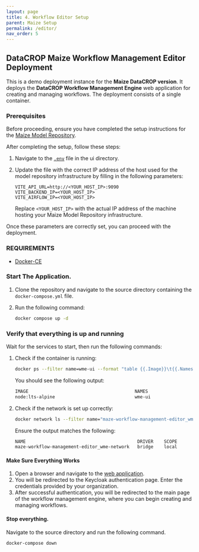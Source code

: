 ```yaml
---
layout: page
title: 4. Workflow Editor Setup
parent: Maize Setup
permalink: /editor/
nav_order: 5
---
```


## DataCROP Maize Workflow Management Editor Deployment
This is a demo deployment instance for the **Maize DataCROP version**. It deploys the **DataCROP Workflow Management Engine** web application for creating and managing workflows. The deployment consists of a single container.


### Prerequisites

Before proceeding, ensure you have completed the setup instructions for the [Maize Model Repository](https://github.com/datacrop/maize-model-repository). 

After completing the setup, follow these steps:

1. Navigate to the [`.env`](./ui/.env) file in the ui directory.
2. Update the file with the correct IP address of the host used for the model repository infrastructure by filling in the following parameters:

    ```plaintext
    VITE_API_URL=http://<YOUR_HOST_IP>:9090
    VITE_BACKEND_IP=<YOUR_HOST_IP>
    VITE_AIRFLOW_IP=<YOUR_HOST_IP>
    ```

   Replace `<YOUR_HOST_IP>` with the actual IP address of the machine hosting your Maize Model Repository infrastructure.

Once these parameters are correctly set, you can proceed with the deployment.

### REQUIREMENTS

- [Docker-CE](https://www.docker.com/)

### Start The Application.

1. Clone the repository and navigate to the source directory containing the `docker-compose.yml` file.
2. Run the following command:

    ```bash
    docker compose up -d
    ```


### Verify that everything is up and running

Wait for the services to start, then run the following commands:

1. Check if the container is running:

    ```bash
    docker ps --filter name=wme-ui --format "table {{.Image}}\t{{.Names}}"
    ```

    You should see the following output:

    ```bash
    IMAGE                                        NAMES
    node:lts-alpine                              wme-ui
    ```

2. Check if the network is set up correctly:

    ```bash
    docker network ls --filter name="maze-workflow-management-editor_wme-network" --format "table {{.Name}}\t{{.Driver}}\t{{.Scope}}"
    ```

    Ensure the output matches the following:

    ```bash
    NAME                                          DRIVER    SCOPE
    maze-workflow-management-editor_wme-network   bridge    local
    ```


#### Make Sure Everything Works

1. Open a browser and navigate to the [web application](http://195.201.222.205:5173/MainPage/Warehouse).
2. You will be redirected to the Keycloak authentication page. Enter the credentials provided by your organization.
3. After successful authentication, you will be redirected to the main page of the workflow management engine, where you can begin creating and managing workflows.


#### Stop everything.

Navigate to the source directory and run the following command.

    docker-compose down
